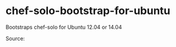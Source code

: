 chef-solo-bootstrap-for-ubuntu
==============================

Bootstraps chef-solo for Ubuntu 12.04 or 14.04

Source: 
